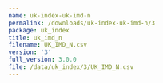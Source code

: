 ```yaml
---
name: uk-index-uk-imd-n
permalink: /downloads/uk-index-uk-imd-n/3
package: uk_index
title: uk_imd_n
filename: UK_IMD_N.csv
version: '3'
full_version: 3.0.0
file: /data/uk_index/3/UK_IMD_N.csv
---
```

